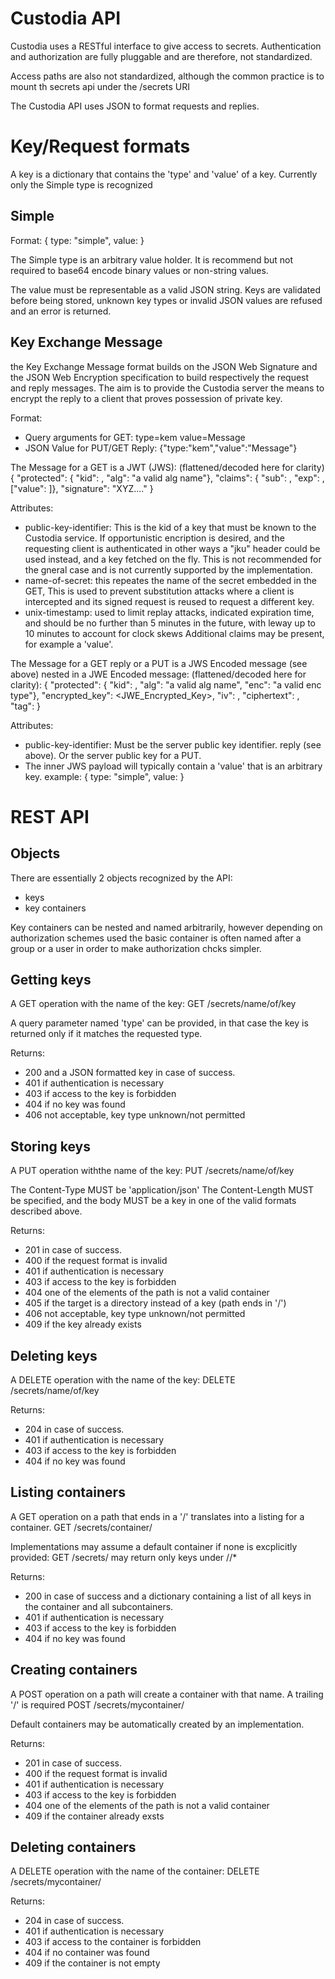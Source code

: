 Custodia API
============

Custodia uses a RESTful interface to give access to secrets.
Authentication and authorization are fully pluggable and are
therefore, not standardized.

Access paths are also not standardized, although the common practice
is to mount th secrets api under the /secrets URI

The Custodia API uses JSON to format requests and replies.

Key/Request formats
===================

A key is a dictionary that contains the 'type' and 'value' of a key.
Currently only the Simple type is recognized


Simple
------

Format:
 { type: "simple", value: <arbitrary> }

The Simple type is an arbitrary value holder. It is recommend but not
required to base64 encode binary values or non-string values.

The value must be representable as a valid JSON string. Keys are
validated before being stored, unknown key types or invalid JSON values
are refused and an error is returned.


Key Exchange Message
--------------------

the Key Exchange Message format builds on the JSON Web Signature and the
JSON Web Encryption specification to build respectively the request and
reply messages.
The aim is to provide the Custodia server the means to encrypt the reply
to a client that proves possession of private key.

Format:
- Query arguments for GET:
    type=kem
    value=Message
- JSON Value for PUT/GET Reply:
    {"type:"kem","value":"Message"}

 The Message for a GET is a JWT (JWS):
 (flattened/decoded here for clarity)
  { "protected": { "kid": <public-key-dentifier>,
                   "alg": "a valid alg name"},
    "claims": { "sub": <name-of-secret>,
                "exp": <unix-timestamp indicating expiration time>,
                ["value": <arbitrary> ]},
    "signature": "XYZ...." }

 Attributes:
 - public-key-identifier: This is the kid of a key that must be known to the
 Custodia service. If opportunistic encription is desired, and the requesting
 client is authenticated in other ways a "jku"  header could be used instead,
 and a key fetched on the fly. This is not recommended for the gneral case and
 is not currently supported by the implementation.
 - name-of-secret: this repeates the name of the secret embedded in the GET,
 This is used to prevent substitution attacks where a client is intercepted
 and its signed request is reused to request a different key.
 - unix-timestamp: used to limit replay attacks, indicated expiration time,
 and should be no further than 5 minutes in the future, with leway up to 10
 minutes to account for clock skews
 Additional claims may be present, for example a 'value'.

 The Message for a GET reply or a PUT is a JWS Encoded message (see above)
 nested in a JWE Encoded message:
 (flattened/decoded here for clarity):
  { "protected": { "kid": <public-key-dentifier>,
                   "alg": "a valid alg name",
                   "enc": "a valid enc type"},
    "encrypted_key": <JWE_Encrypted_Key>,
    "iv": <Initialization Vector>,
    "ciphertext": <Encrypted Content>,
    "tag": <Authentication Tag> }

 Attributes:
 - public-key-identifier: Must be the server public key identifier.
   reply (see above). Or the server public key for a PUT.
 - The inner JWS payload will typically contain a 'value' that is
   an arbitrary key.
   example: { type: "simple", value: <arbitrary> }


REST API
========

Objects
-------

There are essentially 2 objects recognized by the API:
- keys
- key containers

Key containers can be nested and named arbitrarily, however depending on
authorization schemes used the basic container is often named after a group or
a user in order to make authorization chcks simpler.


Getting keys
------------

A GET operation with the name of the key:
GET /secrets/name/of/key

A query parameter named 'type' can be provided, in that case the key is
returned only if it matches the requested type.

Returns:
- 200 and a JSON formatted key in case of success.
- 401 if authentication is necessary
- 403 if access to the key is forbidden
- 404 if no key was found
- 406 not acceptable, key type unknown/not permitted


Storing keys
------------

A PUT operation withthe name of the key:
PUT /secrets/name/of/key

The Content-Type MUST be 'application/json'
The Content-Length MUST be specified, and the body MUST be
a key in one of the valid formats described above.

Returns:
- 201 in case of success.
- 400 if the request format is invalid
- 401 if authentication is necessary
- 403 if access to the key is forbidden
- 404 one of the elements of the path is not a valid container
- 405 if the target is a directory instead of a key (path ends in '/')
- 406 not acceptable, key type unknown/not permitted
- 409 if the key already exists


Deleting keys
-------------

A DELETE operation with the name of the key:
DELETE /secrets/name/of/key

Returns:
- 204 in case of success.
- 401 if authentication is necessary
- 403 if access to the key is forbidden
- 404 if no key was found


Listing containers
------------------

A GET operation on a path that ends in a '/' translates into
a listing for a container.
GET /secrets/container/

Implementations may assume a default container if none is excplicitly
provided: GET /secrets/ may return only keys under /<user-default>/*

Returns:
- 200 in case of success and a dictionary containing a list of all keys
  in the container and all subcontainers.
- 401 if authentication is necessary
- 403 if access to the key is forbidden
- 404 if no key was found


Creating containers
-------------------

A POST operation on a path will create a container with that name.
A trailing '/' is required
POST /secrets/mycontainer/

Default containers may be automatically created by an implementation.

Returns:
- 201 in case of success.
- 400 if the request format is invalid
- 401 if authentication is necessary
- 403 if access to the key is forbidden
- 404 one of the elements of the path is not a valid container
- 409 if the container already exsts


Deleting containers
-------------------

A DELETE operation with the name of the container:
DELETE /secrets/mycontainer/

Returns:
- 204 in case of success.
- 401 if authentication is necessary
- 403 if access to the container is forbidden
- 404 if no container was found
- 409 if the container is not empty
